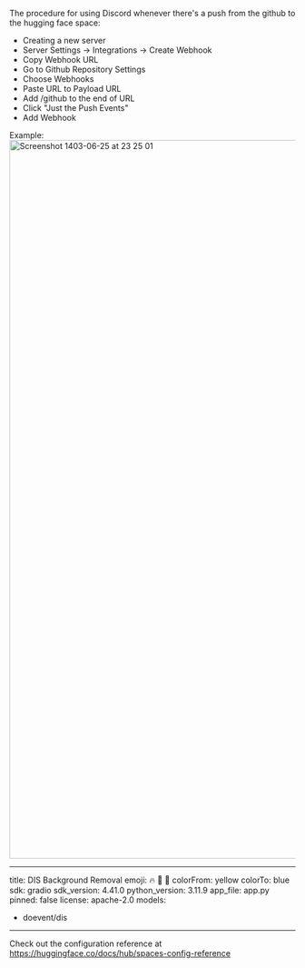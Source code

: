 The procedure for using Discord whenever there's a push from the github to the hugging face space:
- Creating a new server
- Server Settings -> Integrations -> Create Webhook
- Copy Webhook URL
- Go to Github Repository Settings
- Choose Webhooks
- Paste URL to Payload URL
- Add /github to the end of URL
- Click "Just the Push Events"
- Add Webhook

Example: <img width="1265" alt="Screenshot 1403-06-25 at 23 25 01" src="https://github.com/user-attachments/assets/43d6447f-006e-4112-9668-532fa5cd4f75">




---
title: DIS Background Removal
emoji: 🔥 🌠 🏰
colorFrom: yellow
colorTo: blue
sdk: gradio
sdk_version: 4.41.0
python_version: 3.11.9
app_file: app.py
pinned: false
license: apache-2.0
models:
- doevent/dis
---
Check out the configuration reference at https://huggingface.co/docs/hub/spaces-config-reference




